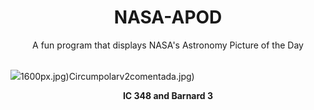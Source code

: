 <div align="center">
  <h1>
    NASA-APOD
  </h1>
</div>
  
<div align="center">
  A fun program that displays NASA's Astronomy Picture of the Day
</div>

<br>

![](https://apod.nasa.gov/apod/image/2411/IC348_B3_2048.jpg)1600px.jpg)Circumpolarv2comentada.jpg)

<p align = "center">
  <b>IC 348 and Barnard 3</b>
</p>

